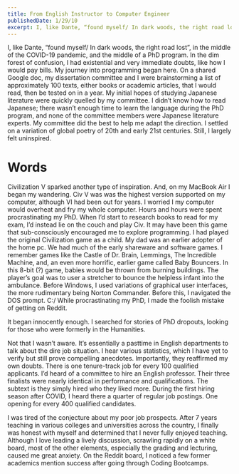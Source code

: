 ```yaml
---
title: From English Instructor to Computer Engineer
publishedDate: 1/29/10
excerpt: I, like Dante, “found myself/ In dark woods, the right road lost”, in the middle of the COVID-19 pandemic, and the middle of a PhD program.
---
```


I, like Dante, “found myself/ In dark woods, the right road lost”, in the middle of the COVID-19 pandemic, and the middle of a PhD program. In the dim forest of confusion, I had existential and very immediate doubts, like how I would pay bills. My journey into programming began here.
On a shared Google doc, my dissertation committee and I were brainstorming a list of approximately 100 texts, either books or academic articles, that I would read, then be tested on in a year. My initial hopes of studying Japanese literature were quickly quelled by my committee. I didn’t know how to read Japanese; there wasn’t enough time to learn the language during the PhD program, and none of the committee members were Japanese literature experts. My committee did the best to help me adapt the direction. I settled on a variation of global poetry of 20th and early 21st centuries. Still, I largely felt uninspired.

# Words

Civilization V sparked another type of inspiration. And, on my MacBook Air I began my wandering. Civ V was was the highest version supported on my computer, although VI had been out for years. I worried I my computer would overheat and fry my whole computer. Hours and hours were spent procrastinating my PhD. When I’d start to research books to read for my exam, I’d instead lie on the couch and play Civ. It may have been this game that sub-consciously encouraged me to explore programming.
I had played the original Civilization game as a child. My dad was an earlier adopter of the home pc. We had much of the early shareware and software games. I remember games like the Castle of Dr. Brain, Lemmings, The Incredible Machine, and, an even more horrific, earlier game called Baby Bouncers. In this 8-bit (?) game, babies would be thrown from burning buildings. The player’s goal was to user a stretcher to bounce the helpless infant into the ambulance. Before Windows, I used variations of graphical user interfaces, the more rudimentary being Norton Commander. Before this, I navigated the DOS prompt. C:/
While procrastinating my PhD, I made the foolish mistake of getting on Reddit.

It began innocently enough. I searched for stories of PhD dropouts, looking for those who were formerly in the Humanities.

Not that I wasn’t aware. It’s essentially a pasttime in English departments to talk about the dire job situation. I hear various statistics, which I have yet to verify but still prove compelling anecdotes. Importantly, they reaffirmed my own doubts. There is one tenure-track job for every 100 qualified applicants. I’d heard of a committee to hire an English professor. Their three finalists were nearly identical in performance and qualifications. The subtext is they simply hired who they liked more. During the first hiring season after COVID, I heard there a quarter of regular job postings. One opening for every 400 qualified candidates.

I was tired of the conjecture about my poor job prospects. After 7 years teaching in various colleges and universities across the country, I finally was honest with myself and determined that I never fully enjoyed teaching. Although I love leading a lively discussion, scrawling rapidly on a white board, most of the other elements, especially the grading and lecturing, caused me great anxiety. On the Reddit board, I noticed a few former academics mention success after going through Coding Bootcamps.
